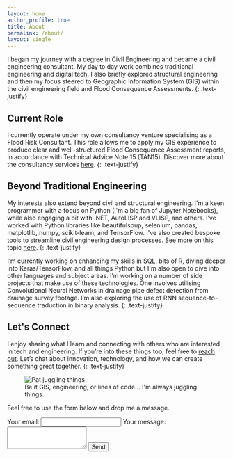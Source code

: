 ```yaml
---
layout: home
author_profile: true
title: About
permalink: /about/
layout: single
---
```




I began my journey with a degree in Civil Engineering and became a civil engineering consultant. My day to day work combines traditional engineering and digital tech. I also briefly explored structural engineering and then my focus steered to Geographic Information System (GIS) within the civil engineering field and Flood Consequence Assessments.
{: .text-justify}

## Current Role
I currently operate under my own consultancy venture specialising as a Flood Risk Consultant. This role allows me to apply my GIS experience to produce clear and well-structured Flood Consequence Assessment reports, in accordance with Technical Advice Note 15 (TAN15). Discover more about the consultancy services [here](/FCA/).
{: .text-justify}

## Beyond Traditional Engineering
My interests also extend beyond civil and structural engineering. I'm a keen programmer with a focus on Python (I'm a big fan of Jupyter Notebooks), while also engaging a bit with .NET, AutoLISP and VLISP, and others. I’ve worked with Python libraries like beautifulsoup, selenium, pandas, matplotlib, numpy, scikit-learn, and TensorFlow. I've also created bespoke tools to streamline civil engineering design processes. See more on this topic [here](https://patryk-obermajer.github.io/help.html).
{: .text-justify}

I’m currently working on enhancing my skills in SQL, bits of R, diving deeper into Keras/TensorFlow, and all things Python but I'm also open to dive into other languages and subject areas. I’m working on a number of side projects that make use of these technologies. One involves utilising Convolutional Neural Networks in drainage pipe defect detection from drainage survey footage. I’m also exploring the use of RNN sequence-to-sequence traduction in binary analysis.
{: .text-justify}

## Let's Connect
I enjoy sharing what I learn and connecting with others who are interested in tech and engineering. If you’re into these things too, feel free to [reach out](mailto:patryk.obermajer@gmail.com). Let’s chat about innovation, technology, and how we can create something great together.
{: .text-justify}


<figure>
  <img src="{{ site.baseurl }}/assets/images/pat-juggling.png" alt="Pat juggling things"/>
  <figcaption>Be it GIS, engineering, or lines of code... I'm always juggling things.</figcaption>
</figure>

<!-- ![Pat juggling](assets/images/pat-juggling.png) -->

Feel free to use the form below and drop me a message.

<form
  action="https://formspree.io/f/mjvnerzy"
  method="POST"
  
>
  <label>
    Your email:
    <input type="email" name="email" required>
  </label>
  <label>
    Your message:
    <textarea name="message" rows="3" required></textarea>
  </label>
  <!-- your other form fields go here -->
  <button type="submit" class="btn btn--primary">Send</button>
</form>